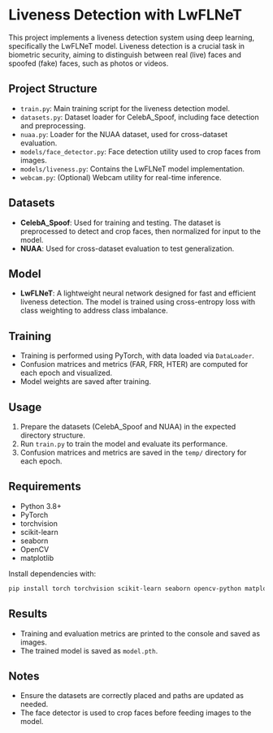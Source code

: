 # Liveness Detection with LwFLNeT

This project implements a liveness detection system using deep learning, specifically the LwFLNeT model. Liveness detection is a crucial task in biometric security, aiming to distinguish between real (live) faces and spoofed (fake) faces, such as photos or videos.

## Project Structure

- `train.py`: Main training script for the liveness detection model.
- `datasets.py`: Dataset loader for CelebA_Spoof, including face detection and preprocessing.
- `nuaa.py`: Loader for the NUAA dataset, used for cross-dataset evaluation.
- `models/face_detector.py`: Face detection utility used to crop faces from images.
- `models/liveness.py`: Contains the LwFLNeT model implementation.
- `webcam.py`: (Optional) Webcam utility for real-time inference.

## Datasets

- **CelebA_Spoof**: Used for training and testing. The dataset is preprocessed to detect and crop faces, then normalized for input to the model.
- **NUAA**: Used for cross-dataset evaluation to test generalization.

## Model

- **LwFLNeT**: A lightweight neural network designed for fast and efficient liveness detection. The model is trained using cross-entropy loss with class weighting to address class imbalance.

## Training

- Training is performed using PyTorch, with data loaded via `DataLoader`.
- Confusion matrices and metrics (FAR, FRR, HTER) are computed for each epoch and visualized.
- Model weights are saved after training.

## Usage

1. Prepare the datasets (CelebA_Spoof and NUAA) in the expected directory structure.
2. Run `train.py` to train the model and evaluate its performance.
3. Confusion matrices and metrics are saved in the `temp/` directory for each epoch.

## Requirements

- Python 3.8+
- PyTorch
- torchvision
- scikit-learn
- seaborn
- OpenCV
- matplotlib

Install dependencies with:

```bash
pip install torch torchvision scikit-learn seaborn opencv-python matplotlib
```

## Results

- Training and evaluation metrics are printed to the console and saved as images.
- The trained model is saved as `model.pth`.

## Notes

- Ensure the datasets are correctly placed and paths are updated as needed.
- The face detector is used to crop faces before feeding images to the model.
